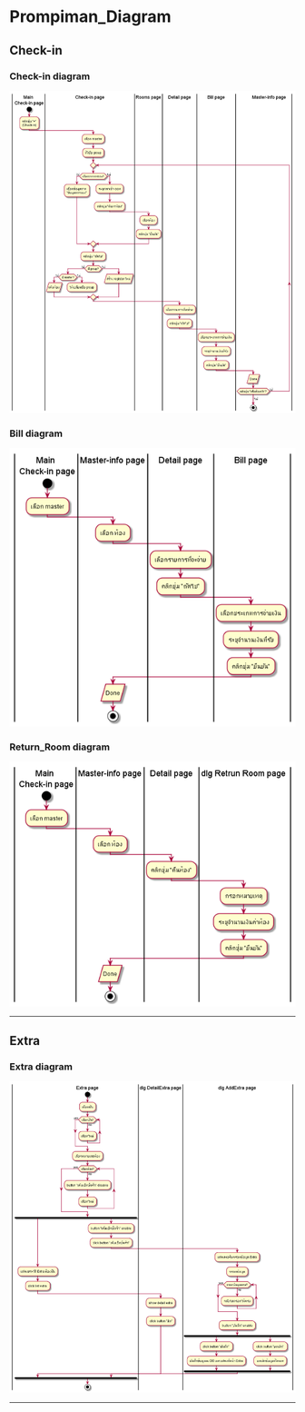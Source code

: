# Prompiman_Diagram

## Check-in

### Check-in diagram 
![Check-in diagram](out/diagram/Check-in/Check-in/Check-in.png)

### Bill diagram 
![Bill diagram](out/diagram/Check-in/Bill/Bill.png)

### Return_Room diagram 
![Return_Room diagram](out/diagram/Check-in/Return_Room/Return_Room.png)

---

## Extra

### Extra diagram 
![Extra diagram](out/diagram/Extra/Extra/Extra.png)

---